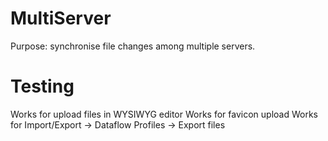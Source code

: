 MultiServer
===========

Purpose: synchronise file changes among multiple servers.


Testing
===========
Works for upload files in WYSIWYG editor
Works for favicon upload
Works for Import/Export -> Dataflow Profiles -> Export files

